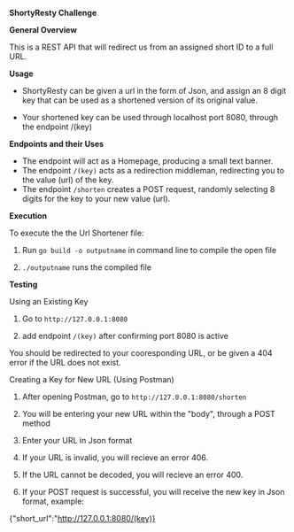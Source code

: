 **ShortyResty Challenge**

**General Overview**

This is a REST API that will redirect us from an assigned short ID to a full URL. 



**Usage**

 * ShortyResty can be given a url in the form of Json, and assign an 8 digit key that can be used as a shortened version of its original value. 

 * Your shortened key can be used through localhost port 8080, through the endpoint /(key)



**Endpoints and their Uses**

* The endpoint  will act as a Homepage, producing a small text banner.
* The endpoint ```/(key)``` acts as a redirection middleman, redirecting you to the value (url) of the key.
* The endpoint ```/shorten``` creates a POST request, randomly selecting 8 digits for the key to your new value (url).



 **Execution**

To execute the the Url Shortener file:

1. Run ```go build -o outputname``` in command line to compile the open file

2. ```./outputname``` runs the compiled file



**Testing**

Using an Existing Key



1. Go to ```http://127.0.0.1:8080```

2. add endpoint ```/(key)``` after confirming port 8080 is active

You should be redirected to your cooresponding URL, or be given a 404 error if the URL does not exist.



Creating a Key for New URL (Using Postman)

1. After opening Postman, go to ```http://127.0.0.1:8080/shorten```

2. You will be entering your new URL within the "body", through a POST method

3. Enter your URL in Json format

4. If your URL is invalid, you will recieve an error 406.

5. If the URL cannot be decoded, you will recieve an error 400.

6. If your POST request is successful, you will receive the new key in Json format, example:

{"short_url":"http://127.0.0.1:8080/(key)}

